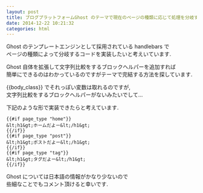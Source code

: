 ```yaml
---
layout: post
title: ブログプラットフォームGhost のテーマで現在のページの種類に応じて処理を分岐する方法
date: 2014-12-22 10:21:32
categories: html
---
```

<p>Ghost のテンプレートエンジンとして採用されている handlebars で<br>
ページの種類によって分岐するコードを実装したいと考えいています.</p>

<p>Ghost 自体を拡張して文字列比較をするブロックヘルパーを追加すれば<br>
簡単にできるのはわかっているのですがテーマで完結する方法を探しています.</p>

<p>{{body_class}} でそれっぽい変数は取れるのですが,<br>
文字列比較をするブロックヘルパーがないみたいでして...</p>

<p>下記のような形で実装できたらと考えています.</p>

```
{{#if page_type "home"}}
&lt;h1&gt;ホームだよー&lt;/h1&gt;
{{/if}}
{{#if page_type "post"}}
&lt;h1&gt;ポストだよー&lt;/h1&gt;
{{/if}}
{{#if page_type "tag"}}
&lt;h1&gt;タグだよー&lt;/h1&gt;
{{/if}}
```

<p>Ghost については日本語の情報がかなり少ないので<br>
些細なことでもコメント頂けると幸いです.</p>
